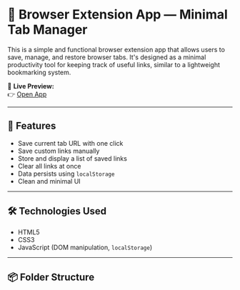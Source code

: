 # 🧩 Browser Extension App — Minimal Tab Manager

This is a simple and functional browser extension app that allows users to save, manage, and restore browser tabs. It's designed as a minimal productivity tool for keeping track of useful links, similar to a lightweight bookmarking system.

🔗 **Live Preview:**  
👉 [Open App](https://whosadik.github.io/Browser-Extansion-App/)

---

## 🚀 Features

- Save current tab URL with one click  
- Save custom links manually  
- Store and display a list of saved links  
- Clear all links at once  
- Data persists using `localStorage`  
- Clean and minimal UI  

---

## 🛠️ Technologies Used

- HTML5  
- CSS3  
- JavaScript (DOM manipulation, `localStorage`)  

---

## 📦 Folder Structure

